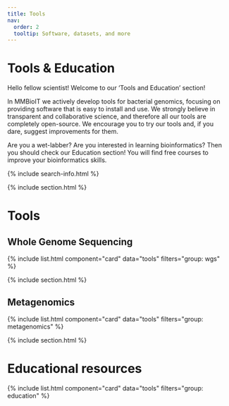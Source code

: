 ```yaml
---
title: Tools
nav:
  order: 2
  tooltip: Software, datasets, and more
---
```


# <i class="fas fa-tools"></i>Tools & Education

Hello fellow scientist! Welcome to our ‘Tools and Education’ section!

In MMBioIT we actively develop tools for bacterial genomics, focusing on providing software that is easy to install and use. We strongly believe in transparent and collaborative science, and therefore all our tools are completely open-source. We encourage you to try our tools and, if you dare, suggest improvements for them.

Are you a wet-labber? Are you interested in learning bioinformatics? Then you should check our Education section! You will find free courses to improve your bioinformatics skills.


{% include search-info.html %}

{% include section.html %}

# Tools

## Whole Genome Sequencing

{% include list.html component="card" data="tools" filters="group: wgs" %}

{% include section.html %}

## Metagenomics

{% include list.html component="card" data="tools" filters="group: metagenomics" %}

{% include section.html %}

# Educational resources

{% include list.html component="card" data="tools" filters="group: education" %}
